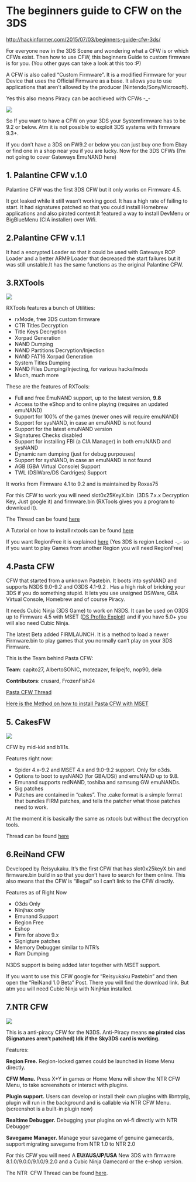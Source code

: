 # The beginners guide to CFW on the 3DS
http://hackinformer.com/2015/07/03/beginners-guide-cfw-3ds/

For everyone new in the 3DS Scene and wondering what a CFW is or which CFWs exist. Then how to use CFW, this beginners Guide to custom firmware is for you. (You other guys can take a look at this too :P)

A CFW is also called “Custom Firmware”. It is a modified Firmware for your Device that uses the Official Firmware as a base. It allows you to use applications that aren’t allowed by the producer (Nintendo/Sony/Microsoft).

Yes this also means Piracy can be acchieved with CFWs -_-

![](https://raw.githubusercontent.com/easyworld/easyworld.github.com/master/songwriting-guide.jpg)

So If you want to have a CFW on your 3DS your Systemfirmware has to be 9.2 or below. Atm it is not possible to exploit 3DS systems with firmware 9.3+.

If you don’t have a 3DS on FW9.2 or below you can just buy one from Ebay or find one in a shop near you if you are lucky.
Now for the 3DS CFWs (I’m not going to cover Gateways EmuNAND here)

## 1. Palantine CFW v.1.0
Palantine CFW was the first 3DS CFW but it only works on Firmware 4.5.

It got leaked while it still wasn’t working good. It has a high rate of failing to start. It had signatures patched so that you could install Homebrew applications and also pirated content.It featured a way to install DevMenu or BigBlueMenu (CIA installer) over Wifi.

## 2.Palantine CFW v.1.1
It had a encrypted Loader so that it could be used with Gateways ROP Loader and a better ARM9 Loader that decreased the start failures but it was still unstable.It has the same functions as the original Palantine CFW.

## 3.RXTools

![](https://raw.githubusercontent.com/easyworld/easyworld.github.com/master/rxtools.png)

RXTools features a bunch of Utilities:
* rxMode, free 3DS custom firmware
* CTR Titles Decryption
* Title Keys Decryption
* Xorpad Generation
* NAND Dumping
* NAND Partitions Decryption/Injection
* NAND FAT16 Xorpad Generation
* System Titles Dumping
* NAND Files Dumping/Injecting, for various hacks/mods
* Much, much more

These are the features of RXTools:
* Full and free EmuNAND support, up to the latest version, **9.8**
* Access to the eShop and to online playing (requires an updated emuNAND)
* Support for 100% of the games (newer ones will require emuNAND)
* Support for sysNAND, in case an emuNAND is not found
* Support for the latest emuNAND version
* Signatures Checks disabled
* Support for installing FBI (a CIA Manager) in both emuNAND and sysNAND
* Dynamic ram dumping (just for debug purpouses)
* Support for sysNAND, in case an emuNAND is not found
* AGB (GBA Virtual Console) Support
* TWL (DSiWare/DS Cardriges) Support

It works from Firmware 4.1 to 9.2 and is maintained by Roxas75

For this CFW to work you will need slot0x25KeyX.bin  (3DS 7.x.x Decryption Key, Just google it) and firmware.bin (RXTools gives you a program to download it).

The Thread can be found [here](https://gbatemp.net/threads/release-rxtools-roxas75-3ds-toolkit-fw-2-0-9-2.382782/)

A Tutorial on how to install rxtools can be found [here](http://hackinformer.com/2015/06/23/official-rxtools-v2-5-disabled-signature-checks-released/)

If you want RegionFree it is explained [here](http://hackinformer.com/2015/06/28/rxtools-v-2-5-2-pre-release-adds-regionfree/) (Yes 3DS is region Locked -_- so if you want to play Games from another Region you will need RegionFree)
## 4.Pasta CFW
CFW that started from a unknown Pastebin. It boots into sysNAND and supports N3DS 9.0-9.2 and O3DS 4.1-9.2 . Has a high risk of bricking your 3DS if you do something stupid. It lets you use unsigned DSiWare, GBA Virtual Console, Homebrew and of course Piracy.

It needs Cubic Ninja (3DS Game) to work on N3DS. It can be used on O3DS up to Firmware 4.5 with MSET ([DS Profile Exploit](http://wiki.gbatemp.net/wiki/3DS_Homebrew#The_MSET_exploit)) and if you have 5.0+ you will also need Cubic Ninja.

The latest Beta added FIRMLAUNCH. It is a method to load a newer Firmware.bin to play games that you normally can’t play on your 3DS Firmware.

This is the Team behind Pasta CFW:

**Team**: capito27, AlbertoSONIC, motezazer, felipejfc, nop90, dela

**Contributors**: crusard, FrozenFish24

[Pasta CFW Thread](https://gbatemp.net/threads/pasta-cfw-a-cfw-that-allows-unsigned-cia-to-be-installed-on-old-and-new-3ds-required-ninjhax.388925/)

[Here is the Method on how to install Pasta CFW with MSET](https://gbatemp.net/threads/release-pasta-cfw-without-cubic-ninja-mset-4-x-old3ds.389498/)

## 5. CakesFW
![](https://raw.githubusercontent.com/easyworld/easyworld.github.com/master/cakesFW.png)

CFW by mid-kid and b1l1s.

Features right now:
* Spider 4.x-9.2 and MSET 4.x and 9.0-9.2 support. Only for o3ds.
* Options to boot to sysNAND (for GBA/DSi) and emuNAND up to 9.8.
* Emunand supports redNAND, toshiba and samsung GW emuNANDs.
* Sig patches
* Patches are contained in “cakes”. The .cake format is a simple format that bundles FIRM patches, and tells the patcher what those patches need to work.

At the moment it is basically the same as rxtools but without the decryption tools.

Thread can be found [here](https://gbatemp.net/threads/release-cakesfw.391200/)

## 6.ReiNand CFW
Developed by Reisyukaku. It’s the first CFW that has slot0x25keyX.bin and firmware.bin build in so that you don’t have to search for them online. This also means that the CFW is “illegal” so I can’t link to the CFW directly.

Features as of Right Now
* O3ds Only
* Ninjhax only
* Emunand Support
* Region Free
* Eshop
* Firm for above 9.x
* Signigture patches
* Memory Debugger similar to NTR’s
* Ram Dumping

N3DS support is being added later together with MSET support.

If you want to use this CFW google for “Reisyukaku Pastebin” and then open the “ReiNand 1.0 Beta” Post. There you will find the download link. But atm you will need Cubic Ninja with NinjHax installed.

## 7.NTR CFW
![](https://raw.githubusercontent.com/easyworld/easyworld.github.com/master/ntr-cfw.png)

This is a anti-piracy CFW for the N3DS. Anti-Piracy means **no pirated cias (Signatures aren’t patched) Idk if the Sky3DS card is working.**

Features:

**Region Free.** Region-locked games could be launched in Home Menu directly.

**CFW Menu.** Press X+Y in games or Home Menu will show the NTR CFW Menu, to take screenshots or interact with plugins.

**Plugin support.** Users can develop or install their own plugins with libntrplg, plugin will run in the background and is callable via NTR CFW Menu. (screenshot is a built-in plugin now)

**Realtime Debugger.** Debugging your plugins on wi-fi directly with NTR Debugger

**Savegame Manager.** Manage your savegame of genuine gamecards, support migrating savegame from NTR 1.0 to NTR 2.0

For this CFW you will need A **EU/AUS/JP/USA** New 3DS with firmware 8.1.0/9.0.0/9.1.0/9.2.0 and a Cubic Ninja Gamecard or the e-shop version.

The NTR  CFW Thread can be found [here](https://gbatemp.net/threads/release-ntr-cfw-2-2-anti-piracy-region-free-cfw-on-jp-eu-us-aus-new-3ds.385142/).
